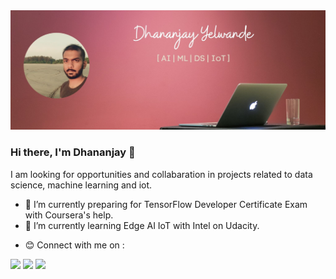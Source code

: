 <img src="https://github.com/Dhananjayyy/Dhananjayyy/blob/master/Dhananjay_Yelwande2.jpg">

### Hi there, I'm Dhananjay 👋
I am looking for opportunities and collabaration in projects related to data science, machine learning and iot.
- 🔭 I’m currently preparing for TensorFlow Developer Certificate Exam with Coursera's help.
- 🌱 I’m currently learning Edge AI IoT with Intel on Udacity.


<!--- ![Dhananjay's github stats](https://github-readme-stats.vercel.app/api?username=Dhananjayyy&show_icons=true&hide=["total_stars","issues"]) -->

- :blush: Connect with me on :


[<img src="https://img.shields.io/badge/twitter-%231DA1F2.svg?&style=for-the-badge&logo=twitter&logoColor=white" />](https://twitter.com/dhananjay_it_is) [<img src="https://img.shields.io/badge/medium-%2312100E.svg?&style=for-the-badge&logo=medium&logoColor=white" />](https://medium.com/@DhananjayYelwande)  [<img src="https://img.shields.io/badge/linkedin-%230077B5.svg?&style=for-the-badge&logo=linkedin&logoColor=white" />](https://www.linkedin.com/in/dhananjay-yelwande/)

